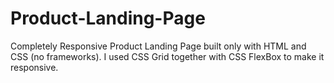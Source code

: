 # Product-Landing-Page

Completely Responsive Product Landing Page built only with HTML and CSS (no frameworks). I used CSS Grid together with CSS FlexBox to make it responsive.
